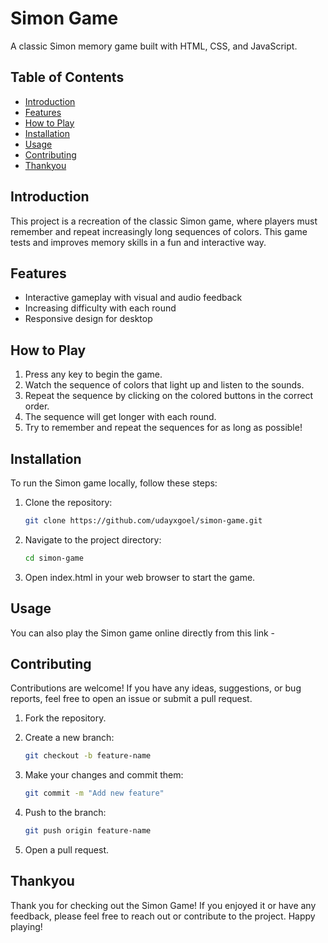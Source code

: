 # Simon Game

A classic Simon memory game built with HTML, CSS, and JavaScript.

## Table of Contents

- [Introduction](#introduction)
- [Features](#features)
- [How to Play](#how-to-play)
- [Installation](#installation)
- [Usage](#usage)
- [Contributing](#contributing)
- [Thankyou](#thankyou)

## Introduction

This project is a recreation of the classic Simon game, where players must remember and repeat increasingly long sequences of colors. This game tests and improves memory skills in a fun and interactive way.

## Features

- Interactive gameplay with visual and audio feedback
- Increasing difficulty with each round
- Responsive design for desktop

## How to Play

1. Press any key to begin the game.
2. Watch the sequence of colors that light up and listen to the sounds.
3. Repeat the sequence by clicking on the colored buttons in the correct order.
4. The sequence will get longer with each round.
5. Try to remember and repeat the sequences for as long as possible!

## Installation

To run the Simon game locally, follow these steps:

1. Clone the repository:
   ```sh
   git clone https://github.com/udayxgoel/simon-game.git

2. Navigate to the project directory:
    ```sh
    cd simon-game

3. Open index.html in your web browser to start the game.

## Usage

You can also play the Simon game online directly from this link - 

## Contributing

Contributions are welcome! If you have any ideas, suggestions, or bug reports, feel free to open an issue or submit a pull request.

1. Fork the repository.

2. Create a new branch:
    ```sh
    git checkout -b feature-name

3. Make your changes and commit them:
    ```sh
    git commit -m "Add new feature"

4. Push to the branch:
    ```sh
    git push origin feature-name

5. Open a pull request.

## Thankyou

Thank you for checking out the Simon Game! If you enjoyed it or have any feedback, please feel free to reach out or contribute to the project. Happy playing!
